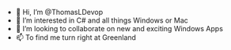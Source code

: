 - 👋 Hi, I’m @ThomasLDevop
- 👀 I’m interested in C# and all things Windows or Mac
- 💞️ I’m looking to collaborate on new and exciting Windows Apps
- 📫 To find me turn right at Greenland

<!---
ThomasLDevop/ThomasLDevop is a ✨ special ✨ repository because its `README.md` (this file) appears on your GitHub profile.
You can click the Preview link to take a look at your changes.
--->
